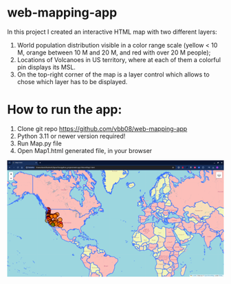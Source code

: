 # web-mapping-app

In this project I created an interactive HTML map with two different layers:

1. World population distribution visible in a color range scale (yellow < 10 M, orange between 10 M and 20 M, and red with over 20 M people);
2. Locations of Volcanoes in US territory, where at each of them a colorful pin displays its MSL.
3. On the top-right corner of the map is a layer control which allows to chose which layer has to be displayed.

# How to run the app:
1. Clone git repo https://github.com/vbb08/web-mapping-app
2. Python 3.11 or newer version required!
3. Run Map.py file
4. Open Map1.html generated file, in your browser

![web-app-folium](./web-app-folium.png)
